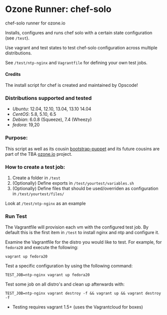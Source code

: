 Ozone Runner: chef-solo
==============

chef-solo runner for ozone.io

Installs, configures and runs chef solo with a certain state configuration (see `/test`).

Use vagrant and test states to test chef-solo configuration across multiple distributions.

See `/test/ntp-nginx` and `Vagrantfile` for defining your own test jobs.

#### Credits
The install script for chef is created and maintained by Opscode!

### Distributions supported and tested
* _Ubuntu_: 12.04, 12.10, 13.04, 13.10 14.04
* _CentOS_: 5.8, 5.10, 6.5
* _Debian_: 6.0.8 (Squeeze), 7.4 (Wheezy)
* _fedora_: 19,20

### Purpose:
This script as well as its cousin [bootstrap-puppet](https://github.com/ozone-io/bootstrap-puppet) and its future cousins are part of the TBA [ozone.io](http://ozone.io) project.

### How to create a test job:

1. Create a folder in `/test`
2. (Optionally) Define exports in `/test/yourtest/variables.sh`
3. (Optionally) Define files that should be used/overriden as configuration in `/test/yourtest/files/`

Look at `/test/ntp-nginx` as an example

### Run Test

The Vagrantfile will provision each vm with the configured test job. By default this is the first item in `/test` to install nginx and ntp and configure it.

Examine the Vagrantfile for the distro you would like to test. For example, for `fedora20` and execute the following:

    vagrant up fedora20

Test a specific configuration by using the following command:

    TEST_JOB=ntp-nginx vagrant up fedora20

Test some job on all distro's and clean up afterwards with:

    TEST_JOB=ntp-nginx vagrant destroy -f && vagrant up && vagrant destroy -f

* Testing requires vagrant 1.5+ (uses the Vagrantcloud for boxes)